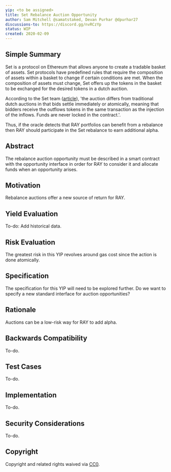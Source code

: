 ```yaml
---
yip: <to be assigned>
title: Set Rebalance Auction Opportunity
author: Sam Mitchell @samatstaked, Devan Purhar @dpurhar27
discussions-to: https://discord.gg/nvRCzYp
status: WIP
created: 2020-02-09
---
```


## Simple Summary
<!--"If you can't explain it simply, you don't understand it well enough." Provide a simplified and layman-accessible explanation of the YIP.-->
Set is a protocol on Ethereum that allows anyone to create a tradable basket of assets. Set protocols have predefined rules that require the composition of assets within a basket to change if certain conditions are met. When the composition of assets must change, Set offers up the tokens in the basket to be exchanged for the desired tokens in a dutch auction. 

According to the Set team ([article](https://medium.com/set-protocol/introducing-the-rebalancing-dashboard-9130e31435d9)), 'the auction differs from traditional dutch auctions in that bids settle immediately or atomically, meaning that bidders receive the outflows tokens in the same transaction as the injection of the inflows. Funds are never locked in the contract.'.

Thus, if the oracle detects that RAY portfolios can benefit from a rebalance then RAY should participate in the Set rebalance to earn additional alpha.

## Abstract
<!--A short (~200 word) description of the technical issue being addressed.-->
The rebalance auction opportunity must be described in a smart contract with the opportunity interface in order for RAY to consider it and allocate funds when an opportunity arises.

## Motivation
<!--The motivation is critical for YIPs that want to change the RAY protocol. It should clearly explain why the existing protocol specification is inadequate to address the problem that the YIP solves. YIP submissions without sufficient motivation may be rejected outright.-->
Rebalance auctions offer a new source of return for RAY.

## Yield Evaluation
<!--The potential added value for extra yield generation. Historical data should be provided. The process used to evaluate the yield potential should be detailed here.-->
To-do: Add historical data. 

## Risk Evaluation
<!--The potential or attached risk that should be considered for this proposal. Historical data should be provided. The process used to evaluate the risks should be detailed here.-->
The greatest risk in this YIP revolves around gas cost since the action is done atomically. 

## Specification
<!--The technical specification should describe the syntax and semantics of any new feature.-->
The specification for this YIP will need to be explored further. Do we want to specify a new standard interface for auction opportunities?

## Rationale
<!--The rationale fleshes out the specification by describing what motivated the design and why particular design decisions were made. It should describe alternate designs that were considered and related work, e.g. how the feature is supported in other languages. The rationale may also provide evidence of consensus within the community, and should discuss important objections or concerns raised during discussion.-->
Auctions can be a low-risk way for RAY to add alpha.

## Backwards Compatibility
<!--All YIPs that introduce backwards incompatibilities must include a section describing these incompatibilities and their severity. The YIP must explain how the author proposes to deal with these incompatibilities. YIP submissions without a sufficient backwards compatibility treatise may be rejected outright.-->
To-do.

## Test Cases
<!--Test cases for an implementation are mandatory for YIPs that are affecting consensus changes. Other YIPs can choose to include links to test cases if applicable.-->
To-do.

## Implementation
<!--The implementations must be completed before any YIP is given status "Final", but it need not be completed before the YIP is accepted. While there is merit to the approach of reaching consensus on the specification and rationale before writing code, the principle of "rough consensus and running code" is still useful when it comes to resolving many discussions of API details.-->
To-do.

## Security Considerations
<!--All YIPs must contain a section that discusses the security implications/considerations relevant to the proposed change. Include information that might be important for security discussions, surfaces risks and can be used throughout the life cycle of the proposal. E.g. include security-relevant design decisions, concerns, important discussions, implementation-specific guidance and pitfalls, an outline of threats and risks and how they are being addressed. YIP submissions missing the "Security Considerations" section will be rejected. An YIP cannot proceed to status "Final" without a Security Considerations discussion deemed sufficient by the reviewers.-->
To-do.

## Copyright
Copyright and related rights waived via [CC0](https://creativecommons.org/publicdomain/zero/1.0/).
